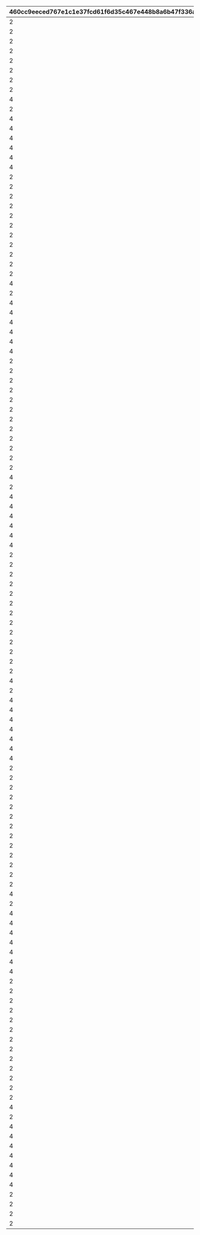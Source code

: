 |460cc9eeced767e1c1e37fcd61f6d35c467e448b8a6b47f336a712d3a71347ea|52f19e0082a2a758bfdcd3e49465ea5f39f60cbc957e26f829ed96b2816bab55|54a29cc5d1434d90b3a2f2812f8484c39148ac91cd819025b27d248cb4aa345e|61ee59993b25bdd275e9c39096644879bebef562fd2b050b637e57c3b882e990|1d770c2991c21e5a88970ea1a41dad8eaa1dfb759820c24d0d682fcdc97ef203|2400b81c76d669aca99ab481c095a6b5003895114607fd8cba6ff53d9c3e2a76|b142e9e0b372f764e94ba911c088de16da438e04b5ecfae857b1a68df11d8c99|1c88d0085d8b630fa76a8a083423cc6c586c7ed75b71ead1dcc2a659d82ccd13|
| --- | --- | --- | --- | --- | --- | --- | --- |
|2|20000|1|1|1|1|21952|96001|
|2|10000|2|1|1|1|21904|96001|
|2|10000|3|1|1|1|41000|96001|
|2|2000|4|1|5|5|31803|96001|
|2|1500|5|1|5|5|31215|96001|
|2|1500|6|1|5|5|31210|96001|
|2|1500|7|1|5|5|31211|96001|
|2|1250|8|1|5|10|90005|96001|
|4|500|9|1|10|20|140001|96001|
|2|500|10|1|5|10|25001|96001|
|4|100|11|1|5|5|150003|96001|
|4|130|12|1|5|5|150004|96001|
|4|150|13|1|5|5|150005|96001|
|4|180|14|1|5|5|150006|96001|
|4|200|15|1|5|5|150007|96001|
|4|230|16|1|5|5|150008|96001|
|2|500|17|1|100|5|20004|96001|
|2|200|18|1|100|5|22003|96001|
|2|1000|19|1|100|0|20004|96001|
|2|400|20|1|100|0|22003|96001|
|2|20000|21|2|1|1|21952|96002|
|2|10000|22|2|1|1|21904|96002|
|2|10000|23|2|1|1|41000|96002|
|2|1500|24|2|5|5|31233|96002|
|2|1500|25|2|5|5|31229|96002|
|2|1500|26|2|5|5|31225|96002|
|2|1250|27|2|5|10|90005|96002|
|4|500|28|2|10|20|140001|96002|
|2|500|29|2|5|10|25001|96002|
|4|100|30|2|5|5|150003|96002|
|4|130|31|2|5|5|150004|96002|
|4|150|32|2|5|5|150005|96002|
|4|180|33|2|5|5|150006|96002|
|4|200|34|2|5|5|150007|96002|
|4|230|35|2|5|5|150008|96002|
|2|500|36|2|100|5|20004|96002|
|2|200|37|2|100|5|22003|96002|
|2|1000|38|2|100|0|20004|96002|
|2|400|39|2|100|0|22003|96002|
|2|20000|40|3|1|1|21952|96003|
|2|10000|41|3|1|1|21905|96003|
|2|10000|42|3|1|1|41000|96003|
|2|2000|43|3|5|5|31805|96003|
|2|1500|44|3|5|5|31240|96003|
|2|1500|45|3|5|5|31238|96003|
|2|1500|46|3|5|5|31236|96003|
|2|2500|47|3|10|5|90005|96003|
|4|2500|48|3|50|5|140001|96003|
|2|500|49|3|5|5|25001|96003|
|4|500|50|3|30|5|150003|96003|
|4|650|51|3|30|5|150004|96003|
|4|750|52|3|30|5|150005|96003|
|4|900|53|3|30|5|150006|96003|
|4|1000|54|3|30|5|150007|96003|
|4|1150|55|3|30|5|150008|96003|
|2|2500|56|3|500|5|20004|96003|
|2|1000|57|3|500|5|22003|96003|
|2|1000|58|3|100|0|20004|96003|
|2|400|59|3|100|0|22003|96003|
|2|20000|60|4|1|1|21952|96004|
|2|10000|61|4|1|1|21905|96004|
|2|10000|62|4|1|2|41000|96004|
|2|2000|63|4|5|5|31807|96004|
|2|1500|64|4|5|5|31245|96004|
|2|1500|65|4|5|5|31248|96004|
|2|1500|66|4|5|5|31250|96004|
|2|1500|67|4|5|5|31091|96004|
|2|2500|68|4|10|5|90005|96004|
|4|2500|69|4|50|10|140001|96004|
|2|1000|70|4|10|10|25001|96004|
|4|500|71|4|30|5|150003|96004|
|4|650|72|4|30|5|150004|96004|
|4|750|73|4|30|5|150005|96004|
|4|900|74|4|30|5|150006|96004|
|4|1000|75|4|30|5|150007|96004|
|4|1150|76|4|30|5|150008|96004|
|4|1300|77|4|30|5|150009|96004|
|2|2500|78|4|500|5|20004|96004|
|2|1000|79|4|500|5|22003|96004|
|2|1000|80|4|100|0|20004|96004|
|2|400|81|4|100|0|22003|96004|
|2|20000|82|5|1|1|25101|96005|
|2|20000|83|5|1|1|21952|96005|
|2|10000|84|5|1|1|21905|96005|
|2|10000|85|5|1|2|41000|96005|
|2|1500|86|5|5|5|31200|96005|
|2|1500|87|5|5|5|31253|96005|
|2|1500|88|5|5|5|31255|96005|
|2|1500|89|5|5|5|31256|96005|
|2|2500|90|5|10|5|90005|96005|
|4|2500|91|5|50|10|140001|96005|
|2|1000|92|5|10|10|25001|96005|
|4|500|93|5|30|5|150003|96005|
|4|650|94|5|30|5|150004|96005|
|4|750|95|5|30|5|150005|96005|
|4|900|96|5|30|5|150006|96005|
|4|1000|97|5|30|5|150007|96005|
|4|1150|98|5|30|5|150008|96005|
|4|1300|99|5|30|5|150009|96005|
|2|2500|100|5|500|5|20004|96005|
|2|1000|101|5|500|5|22003|96005|
|2|1000|102|5|100|0|20004|96005|
|2|400|103|5|100|0|22003|96005|
|2|20000|104|6|1|1|25101|96006|
|2|20000|105|6|1|1|21952|96006|
|2|10000|106|6|1|1|21905|96006|
|2|10000|107|6|1|2|41000|96006|
|2|1500|108|6|5|5|31262|96006|
|2|1500|109|6|5|5|31266|96006|
|2|1500|110|6|5|5|31269|96006|
|2|1500|111|6|5|5|31271|96006|
|2|2500|112|6|10|5|90005|96006|
|4|2500|113|6|50|10|140001|96006|
|2|1000|114|6|10|10|25001|96006|
|4|500|115|6|30|5|150003|96006|
|4|650|116|6|30|5|150004|96006|
|4|750|117|6|30|5|150005|96006|
|4|900|118|6|30|5|150006|96006|
|4|1000|119|6|30|5|150007|96006|
|4|1150|120|6|30|5|150008|96006|
|4|1300|121|6|30|5|150009|96006|
|2|2500|122|6|500|5|20004|96006|
|2|1000|123|6|500|5|22003|96006|
|2|1000|124|6|100|0|20004|96006|
|2|400|125|6|100|0|22003|96006|